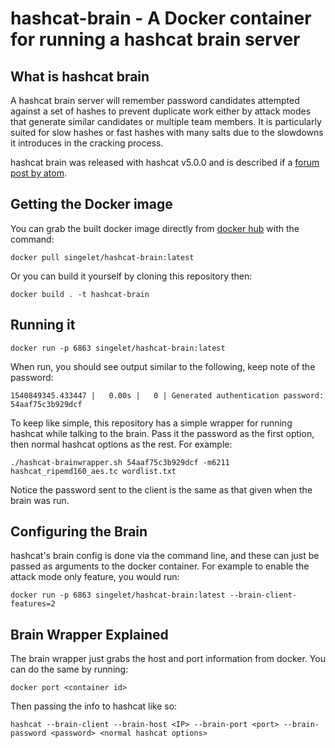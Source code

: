 # hashcat-brain - A Docker container for running a hashcat brain server

## What is hashcat brain

A hashcat brain server will remember password candidates attempted against a set of hashes to prevent duplicate work either by attack modes that generate similar candidates or multiple team members. It is particularly suited for slow hashes or fast hashes with many salts due to the slowdowns it introduces in the cracking process.

hashcat brain was released with hashcat v5.0.0 and is described if a [forum post by atom](https://hashcat.net/forum/thread-7903.html).

## Getting the Docker image

You can grab the built docker image directly from [docker hub](https://hub.docker.com/r/singelet/hashcat-brain) with the command:
```
docker pull singelet/hashcat-brain:latest
```

Or you can build it yourself by cloning this repository then:
```
docker build . -t hashcat-brain
```

## Running it

```
docker run -p 6863 singelet/hashcat-brain:latest
```

When run, you should see output similar to the following, keep note of the password:
```
1540849345.433447 |   0.00s |   0 | Generated authentication password: 54aaf75c3b929dcf
```

To keep like simple, this repository has a simple wrapper for running hashcat while talking to the brain. Pass it the password as the first option, then normal hashcat options as the rest. For example:
```
./hashcat-brainwrapper.sh 54aaf75c3b929dcf -m6211 hashcat_ripemd160_aes.tc wordlist.txt
```

Notice the password sent to the client is the same as that given when the brain was run.

## Configuring the Brain

hashcat's brain config is done via the command line, and these can just be passed as arguments to the docker container. For example to enable the attack mode only feature, you would run:
```
docker run -p 6863 singelet/hashcat-brain:latest --brain-client-features=2
```

## Brain Wrapper Explained

The brain wrapper just grabs the host and port information from docker. You can do the same by running:
```
docker port <container id>
```
Then passing the info to hashcat like so:
```
hashcat --brain-client --brain-host <IP> --brain-port <port> --brain-password <password> <normal hashcat options>
```
